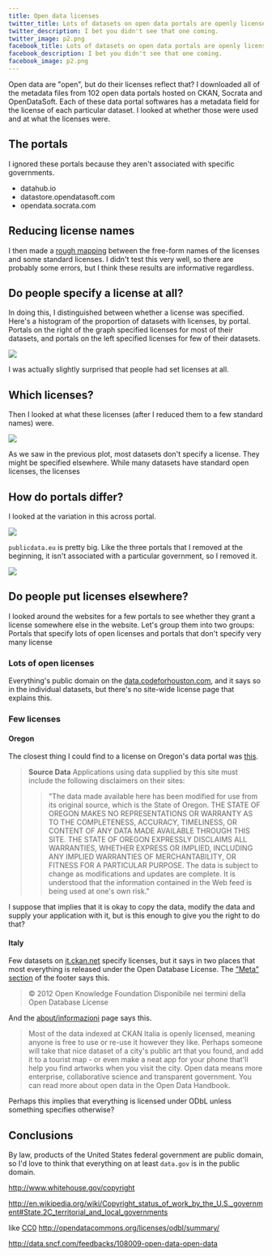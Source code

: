 ```yaml
---
title: Open data licenses
twitter_title: Lots of datasets on open data portals are openly licensed
twitter_description: I bet you didn't see that one coming.
twitter_image: p2.png
facebook_title: Lots of datasets on open data portals are openly licensed
facebook_description: I bet you didn't see that one coming.
facebook_image: p2.png
---
```

Open data are "open", but do their licenses reflect that?
I downloaded all of the metadata files from 102 open data
portals hosted on CKAN, Socrata and OpenDataSoft. Each of
these data portal softwares has a metadata field for the
license of each particular dataset. I looked at whether
those were used and at what the licenses were.

## The portals
I ignored these portals because they aren't associated with specific governments.

* datahub.io
* datastore.opendatasoft.com
* opendata.socrata.com

## Reducing license names
I then made a [rough mapping](https://github.com/tlevine/open-data-download/blob/3115221f193e08d2e83eb753e8154ea9593fec55/query-license.py#L5)
between the free-form names of the
licenses and some standard licenses. I didn't test this
very well, so there are probably some errors, but I think
these results are informative regardless.

## Do people specify a license at all?
In doing this, I distinguished between whether a license was
specified. Here's a histogram of the proportion of datasets
with licenses, by portal. Portals on the right of the graph
specified licenses for most of their datasets, and portals on
the left specified licenses for few of their datasets.

![](p1.png)

I was actually slightly surprised that people had set licenses
at all.

## Which licenses?
Then I looked at what these licenses (after I reduced them to
a few standard names) were.

![](p2.png)

As we saw in the previous plot, most datasets don't specify a
license. They might be specified elsewhere.
While many datasets have standard open licenses, the licenses

## How do portals differ?
I looked at the variation in this across portal.

![](p4.png)

`publicdata.eu` is pretty big. Like the three portals that I removed
at the beginning, it isn't associated with a particular government,
so I removed it.

![](p5.png)

## Do people put licenses elsewhere?
I looked around the websites for a few portals to see whether they
grant a license somewhere else in the website. Let's group them into
two groups: Portals that specify lots of open licenses and portals
that don't specify very many license

### Lots of open licenses
Everything's public domain on the
[data.codeforhouston.com](http://data.codeforhouston.com/dataset/city-of-houston-funds),
and it says so in the individual datasets, but there's no site-wide
license page that explains this.

### Few licenses

#### Oregon
The closest thing I could find to a license on Oregon's data portal was
[this](http://www.oregon.gov/Pages/datamoderation.aspx).

> **Source Data**
> Applications using data supplied by this site must include the following disclaimers on their sites:
>
> > "The data made available here has been modified for use from its original source, which is the State of Oregon. THE STATE OF OREGON MAKES NO REPRESENTATIONS OR WARRANTY AS TO THE COMPLETENESS, ACCURACY, TIMELINESS, OR CONTENT OF ANY DATA MADE AVAILABLE THROUGH THIS SITE. THE STATE OF OREGON EXPRESSLY DISCLAIMS ALL WARRANTIES, WHETHER EXPRESS OR IMPLIED, INCLUDING ANY IMPLIED WARRANTIES OF MERCHANTABILITY, OR FITNESS FOR A PARTICULAR PURPOSE. The data is subject to change as modifications and updates are complete. It is understood that the information contained in the Web feed is being used at one's own risk."

I suppose that implies that it is okay to copy the data, modify
the data and supply your application with it, but is this enough
to give you the right to do that?

#### Italy
Few datasets on [it.ckan.net](http://it.ckan.net) specify licenses,
but it says in two places
that most everything is released under the Open Database License.
The ["Meta" section](http://it.ckan.net/#credits) of the footer says this.

> © 2012 Open Knowledge Foundation Disponibile nei termini della Open Database License

And the [about/informazioni](http://it.ckan.net/about) page says this.

> Most of the data indexed at CKAN Italia is openly licensed, meaning anyone is free to use or re-use it however they like. Perhaps someone will take that nice dataset of a city's public art that you found, and add it to a tourist map - or even make a neat app for your phone that'll help you find artworks when you visit the city. Open data means more enterprise, collaborative science and transparent government. You can read more about open data in the Open Data Handbook.

Perhaps this implies that everything is licensed under ODbL unless
something specifies otherwise?

## Conclusions
By law, products of the United States federal government are public domain,
so I'd love to think that everything on at least `data.gov` is in the public domain.

http://www.whitehouse.gov/copyright

http://en.wikipedia.org/wiki/Copyright_status_of_work_by_the_U.S._government#State.2C_territorial_and_local_governments



like [CC0](http://creativecommons.org/publicdomain/zero/1.0/)
http://opendatacommons.org/licenses/odbl/summary/


http://data.sncf.com/feedbacks/108009-open-data-open-data



